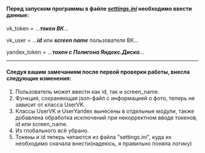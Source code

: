 #### Перед запуском программы в файле <u>_settings.ini_</u> необходимо ввести данные:

vk_token = ...***токен ВК***...

vk_user = ...***id*** или ***screen name*** пользователя ВК...

yandex_token = ...***токен с Полигона Яндекс.Диска***...

___
#### Следуя вашим замечаниям после первой проверки работы, внесла следующие изменения:
1. Пользователь может ввести как id, так и screen_name.
2. Функция, сохраняющая json-файл с информацией о фото, теперь не зависит от класса UserVK.
3. Классы UserVK и UserYandex вынесены в отдельные модули, также добавлена обработка исключений при некорректном вводе токенов, id или screen_name.
4. Из глобального всё убрано.
5. Токены и id теперь читаются из файла "settings.ini", куда их необходимо сначала внести(надеюсь, я правильно поняла логику)

